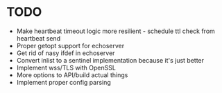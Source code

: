 TODO
========
* Make heartbeat timeout logic more resilient - schedule ttl check from
  heartbeat send
* Proper getopt support for echoserver
* Get rid of nasy ifdef in echoserver
* Convert inlist to a sentinel implementation because it's just better
* Implement wss/TLS with OpenSSL
* More options to API/build actual things 
* Implement proper config parsing

